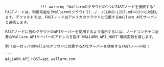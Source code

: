 					!!! warning "Wallarmのクラウドの1つにFASTノードを接続する"
    FASTノードは、利用可能な[Wallarmのクラウド](../../CLOUD-LIST.md)の1つと対話します。デフォルトでは、FASTノードはアメリカのクラウドに位置するWallarm APIサーバーと連携します。
    
    FASTノードに別のクラウドのAPIサーバーを使用するよう指示するには、ノードコンテナに必要なWallarm APIサーバーのアドレスを指す`WALLARM_API_HOST`環境変数を渡します。

    例（ヨーロッパのWallarmクラウドに位置するAPIサーバーを使用するFASTノード用）：

    ```
    WALLARM_API_HOST=api.wallarm.com      
    ```